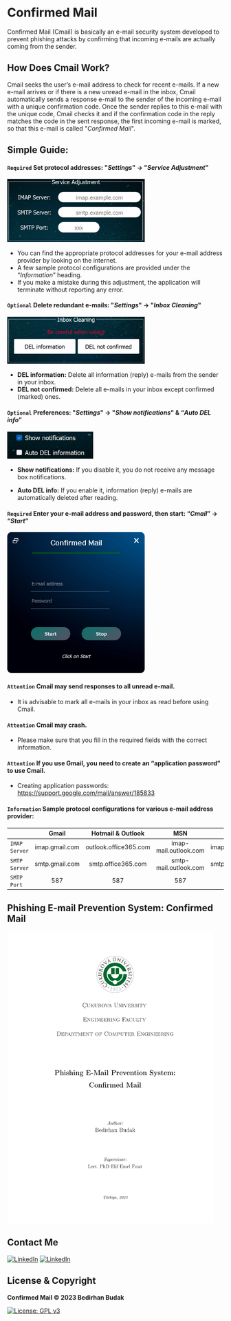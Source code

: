 # Confirmed Mail

Confirmed Mail (Cmail) is basically an e-mail security system developed to prevent phishing attacks by confirming that incoming e-mails are actually coming from the sender.

## How Does Cmail Work?

Cmail seeks the user’s e-mail address to check for recent e-mails. If a new e-mail arrives or if there is a new unread e-mail in the inbox, Cmail automatically sends a response e-mail to the sender of the incoming e-mail with a unique confirmation code. Once the sender replies to this e-mail with the unique code, Cmail checks it and if the confirmation code in the reply matches the code in the sent response, the first incoming e-mail is marked, so that this e-mail is called "*Confirmed Mail*".

## Simple Guide:

#### `Required` Set protocol addresses: "*Settings*" -> "*Service Adjustment*"

<img src="https://github.com/bedirhanbudak/Cmail/blob/main/readme/service_adjustment.png" alt="Service Adjustment" width="320"/>

* You can find the appropriate protocol addresses for your e-mail address provider by looking on the internet.
* A few sample protocol configurations are provided under the “*Information*” heading.
* If you make a mistake during this adjustment, the application will terminate without reporting any error.

#### `Optional` Delete redundant e-mails: "*Settings*" -> "*Inbox Cleaning*"

<img src="https://github.com/bedirhanbudak/Cmail/blob/main/readme/inbox_cleaning.png" alt="Inbox Cleaning" width="320"/>

* **DEL information:** Delete all information (reply) e-mails from the sender in your inbox.
* **DEL not confirmed:** Delete all e-mails in your inbox except confirmed (marked) ones.

#### `Optional` Preferences: "*Settings*" -> "*Show notifications*" & “*Auto DEL info*”

<img src="https://github.com/bedirhanbudak/Cmail/blob/main/readme/preferences.png" alt="Preferences" width="200"/>

* **Show notifications:** If you disable it, you do not receive any message box notifications.

* **Auto DEL info:** If you enable it, information (reply) e-mails are automatically deleted after reading.

#### `Required` Enter your e-mail address and password, then start: “*Cmail*” -> “*Start*”

<img src="https://github.com/bedirhanbudak/Cmail/blob/main/readme/cmail_main.png" alt="Cmail" width="320"/>

#### `Attention` Cmail may send responses to all unread e-mail.

* It is advisable to mark all e-mails in your inbox as read before using Cmail.

#### `Attention` Cmail may crash.

* Please make sure that you fill in the required fields with the correct information.

#### `Attention` If you use Gmail, you need to create an “application password” to use Cmail.

* Creating application passwords: https://support.google.com/mail/answer/185833

#### `Information` Sample protocol configurations for various e-mail address provider:

|  | Gmail  | Hotmail & Outlook | MSN | Yahoo |
| :--- | :---: | :---: | :---: | :---: |
| `IMAP Server` | imap.gmail.com | outlook.office365.com | imap-mail.outlook.com | imap.mail.yahoo.com |
| `SMTP Server` | smtp.gmail.com | smtp.office365.com | smtp-mail.outlook.com | smtp.mail.yahoo.com |
| `SMTP Port` | 587 | 587 | 587 | 465 |

## Phishing E-mail Prevention System: Confirmed Mail

<a href="https://github.com/bedirhanbudak/Cmail/blob/main/Confirmed_Mail.pdf"><img src="https://github.com/bedirhanbudak/Cmail/blob/main/readme/thesis_cover.png" alt="Confirmed Mail" width="480"></a>

## Contact Me

[![LinkedIn](https://img.shields.io/badge/LinkedIn-blue?logo=linkedin.svg)](https://www.linkedin.com/in/bedirhan-budak) [![LinkedIn](https://img.shields.io/badge/Telegram-blue?logo=telegram.svg)](https://t.me/bedirhanb)

## License & Copyright

**Confirmed Mail © 2023 Bedirhan Budak**

[![License: GPL v3](https://img.shields.io/badge/License-GPLv3-blue.svg)](https://www.gnu.org/licenses/gpl-3.0)



